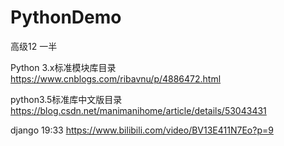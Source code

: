 # PythonDemo
高级12  一半


Python 3.x标准模块库目录
https://www.cnblogs.com/ribavnu/p/4886472.html


python3.5标准库中文版目录
https://blog.csdn.net/manimanihome/article/details/53043431

django  19:33
https://www.bilibili.com/video/BV13E411N7Eo?p=9